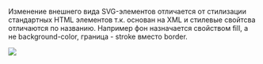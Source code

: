 Изменение внешнего вида SVG-элементов отличается от стилизации стандартных HTML элементов т.к. основан на XML и стилевые свойтсва отличаются по названию. Например фон назначается свойством fill, а не background-color, граница - stroke вместо border.

![](https://solid-canidae-759.notion.site/image/https%3A%2F%2Fprod-files-secure.s3.us-west-2.amazonaws.com%2F88b5ae27-ae96-47e9-9b3e-04a5469da5df%2Fe0a11912-3475-43c5-872c-acc77f124236%2FUntitled.png?table=block&id=145dcd93-9d44-8173-ad80-f8aef36f82cf&spaceId=88b5ae27-ae96-47e9-9b3e-04a5469da5df&width=980&userId=&cache=v2)
